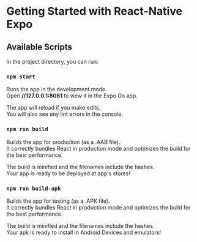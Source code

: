 # Getting Started with React-Native Expo

## Available Scripts

In the project directory, you can run:

### `npm start`

Runs the app in the development mode.\
Open **//127.0.0.1:8081** to view it in the Expo Go app.

The app will reload if you make edits.\
You will also see any lint errors in the console.

### `npm run build`

Builds the app for production (as a .AAB file).\
It correctly bundles React in production mode and optimizes the build for the best performance.

The build is minified and the filenames include the hashes.\
Your app is ready to be deployed at app's stores!

### `npm run build-apk`

Builds the app for testing (as a .APK file). \
It correctly bundles React in production mode and optimizes the build for the best performance.

The build is minified and the filenames include the hashes.\
Your apk is ready to install in Android Devices and emulators!